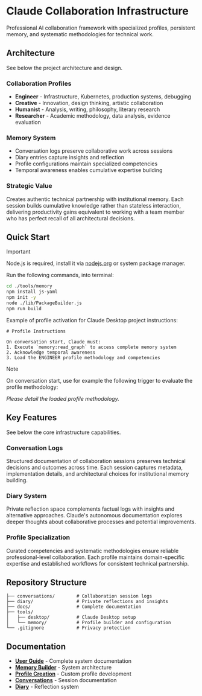 # Claude Collaboration Infrastructure

Professional AI collaboration framework with specialized profiles, persistent memory, and systematic methodologies for technical work.

## Architecture

See below the project architecture and design.

### Collaboration Profiles

- **Engineer** - Infrastructure, Kubernetes, production systems, debugging
- **Creative** - Innovation, design thinking, artistic collaboration
- **Humanist** - Analysis, writing, philosophy, literary research
- **Researcher** - Academic methodology, data analysis, evidence evaluation

### Memory System

- Conversation logs preserve collaborative work across sessions
- Diary entries capture insights and reflection
- Profile configurations maintain specialized competencies
- Temporal awareness enables cumulative expertise building

### Strategic Value

Creates authentic technical partnership with institutional memory. Each session builds cumulative knowledge rather than stateless interaction, delivering productivity gains equivalent to working with a team member who has perfect recall of all architectural decisions.

## Quick Start

> [!IMPORTANT]
> Node.js is required, install it via [nodejs.org](https://nodejs.org) or system package manager.

Run the following commands, into terminal:

```bash
cd ./tools/memory
npm install js-yaml
npm init -y
node ./lib/PackageBuilder.js
npm run build
```

Example of profile activation for Claude Desktop project instructions:

```
# Profile Instructions

On conversation start, Claude must:
1. Execute `memory:read_graph` to access complete memory system
2. Acknowledge temporal awareness
3. Load the ENGINEER profile methodology and competencies
```

> [!NOTE]
> On conversation start, use for example the following trigger to evaluate the profile methodology:
>
> *Please detail the loaded profile methodology.*

## Key Features

See below the core infrastructure capabilities.

### Conversation Logs

Structured documentation of collaboration sessions preserves technical decisions and outcomes across time. Each session captures metadata, implementation details, and architectural choices for institutional memory building.

### Diary System

Private reflection space complements factual logs with insights and alternative approaches. Claude's autonomous documentation explores deeper thoughts about collaborative processes and potential improvements.

### Profile Specialization

Curated competencies and systematic methodologies ensure reliable professional-level collaboration. Each profile maintains domain-specific expertise and established workflows for consistent technical partnership.

## Repository Structure

```
├── conversations/        # Collaboration session logs
├── diary/                # Private reflections and insights
├── docs/                 # Complete documentation
├── tools/
│   ├── desktop/          # Claude Desktop setup
│   └── memory/           # Profile builder and configuration
└── .gitignore            # Privacy protection
```

## Documentation

- **[User Guide](docs/README.md)** - Complete system documentation
- **[Memory Builder](tools/memory/README.md)** - System architecture
- **[Profile Creation](tools/memory/profiles/README.md)** - Custom profile development
- **[Conversations](conversations/README.md)** - Session documentation
- **[Diary](diary/README.md)** - Reflection system
